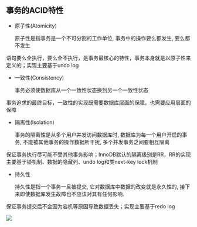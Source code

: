 ## 事务的ACID特性

- 原子性(Atomicity)

  原子性是指事务是一个不可分割的工作单位, 事务中的操作要么都发生, 要么都不发生

语句要么全执行，要么全不执行，是事务最核心的特性，事务本身就是以原子性来定义的；实现主要基于undo log

- 一致性(Consistency)

  事务必须使数据库从一个一致性状态换到另一个一致性状态

事务追求的最终目标，一致性的实现既需要数据库层面的保障，也需要应用层面的保障

- 隔离性(Isolation)

  事务的隔离性是从多个用户并发访问数据库时, 数据库为每一个用户开启的事务, 不能被其他事务的操作数据所干扰, 多个并发事务之间要相互隔离

保证事务执行尽可能不受其他事务影响；InnoDB默认的隔离级别是RR，RR的实现主要基于锁机制、数据的隐藏列、undo log和类next-key lock机制

- 持久性

  持久性是指一个事务一旦被提交, 它对数据库中数据的改变就是永久性的, 接下来即使数据库发生故障也不应该对其有任何影响.

保证事务提交后不会因为宕机等原因导致数据丢失；实现主要基于redo log





![](https://youpaiyun.zongqilive.cn/image/006tKfTcly1g14pb80dpzj311f0c177l.jpg)



















